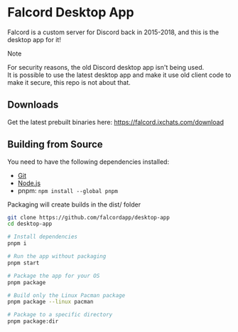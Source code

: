 # Falcord Desktop App

Falcord is a custom server for Discord back in 2015-2018, and this is the desktop app for it!<br>

> [!NOTE]  
> For security reasons, the old Discord desktop app isn't being used.<br>
> It is possible to use the latest desktop app and make it use old client code to make it secure, this repo is not about that.
<!-- hide for now as we do not have any previews
![](preview/preview1.png)
![](preview/preview2.png)
-->

## Downloads

Get the latest prebuilt binaries here: https://falcord.ixchats.com/download

## Building from Source

You need to have the following dependencies installed:
- [Git](https://git-scm.com/downloads)
- [Node.js](https://nodejs.org/en/download)
- pnpm: `npm install --global pnpm`

Packaging will create builds in the dist/ folder

```sh
git clone https://github.com/falcordapp/desktop-app
cd desktop-app

# Install dependencies
pnpm i

# Run the app without packaging
pnpm start

# Package the app for your OS
pnpm package

# Build only the Linux Pacman package
pnpm package --linux pacman

# Package to a specific directory
pnpm package:dir
```
